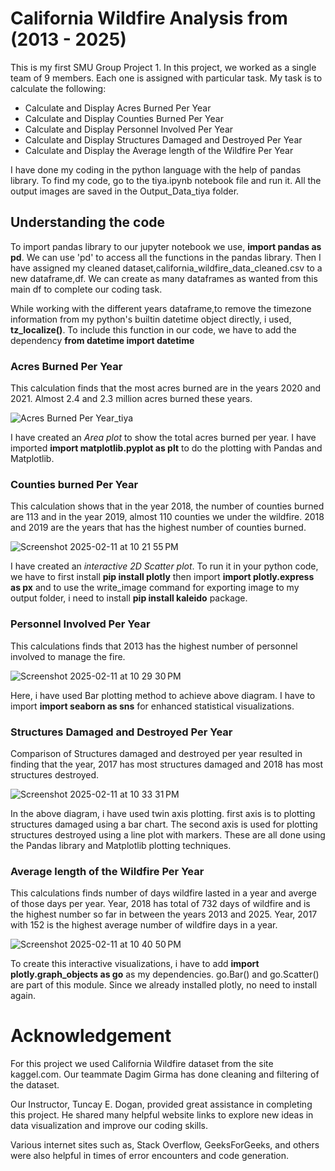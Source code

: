 # California Wildfire Analysis from (2013 - 2025)

This is my first SMU Group Project 1. In this project, we worked as a single team of 9 members. Each one is assigned with particular task. My task is to calculate the following:

- Calculate and Display Acres Burned Per Year
- Calculate and Display Counties Burned Per Year
- Calculate and Display Personnel Involved Per Year
- Calculate and Display Structures Damaged and Destroyed Per Year
- Calculate and Display the Average length of the Wildfire Per Year

I have done my coding in the python language with the help of pandas library. To find my code, go to the tiya.ipynb notebook file and run it. All the output images are saved in the Output_Data_tiya folder. 

## Understanding the code

To import pandas library to our jupyter notebook we use, **import pandas as pd**. We can use 'pd' to access all the functions in the pandas library. Then I have assigned my cleaned dataset,california_wildfire_data_cleaned.csv to a new dataframe,df. We can create as many dataframes as wanted from this main df to complete our coding task.

While working with the different years dataframe,to remove the timezone information from my python's builtin datetime object directly, i used, **tz_localize()**. To include this function in our code, we have to add the dependency **from datetime import datetime**

### Acres Burned Per Year

This calculation finds that the most acres burned are in the years 2020 and 2021. Almost 2.4 and 2.3 million acres burned these years.

![Acres Burned Per Year_tiya](https://github.com/user-attachments/assets/7e43eed9-d5d6-4e90-9d5f-e87a8c1f5d4f)

I have created an *Area plot* to show the total acres burned per year. I have imported **import matplotlib.pyplot as plt** to do the plotting with Pandas and Matplotlib. 

### Counties burned Per Year

This calculation shows that in the year 2018, the number of counties burned are 113 and in the year 2019, almost 110 counties we under the wildfire. 2018 and 2019 are the years that has the highest number of counties burned.

![Screenshot 2025-02-11 at 10 21 55 PM](https://github.com/user-attachments/assets/828c9aab-8080-40a7-bae8-3017550c9eb3)


I have created an *interactive 2D Scatter plot*. To run it in your python code, we have to first install 
**pip install plotly** then import **import plotly.express as px** and to use the write_image command for exporting image to my output folder, i need to install **pip install kaleido** package.

### Personnel Involved Per Year

This calculations finds that 2013 has the highest number of personnel involved to manage the fire.

![Screenshot 2025-02-11 at 10 29 30 PM](https://github.com/user-attachments/assets/4c22676c-7912-4508-9977-cfec4dd953b3)


Here, i have used Bar plotting method to achieve above diagram. I have to import **import seaborn as sns** for enhanced statistical visualizations.

### Structures Damaged and Destroyed Per Year

Comparison of Structures damaged and destroyed per year resulted in finding that the year, 2017 has most structures damaged and 2018 has most structures destroyed.

![Screenshot 2025-02-11 at 10 33 31 PM](https://github.com/user-attachments/assets/7e77abc3-e5f1-4128-9a9d-616e6b5bd1d8)

In the above diagram, i have used twin axis plotting. first axis is to plotting structures damaged using a bar chart. The second axis is used for plotting structures destroyed using a line plot with markers. These are all done using the Pandas library and Matplotlib plotting techniques.

### Average length of the Wildfire Per Year

This calculations finds number of days wildfire lasted in a year and averge of those days per year. Year, 2018 has total of 732 days of wildfire and is the highest number so far in between the years 2013 and 2025. Year, 2017 with 152 is the highest average number of wildfire days in a year.

![Screenshot 2025-02-11 at 10 40 50 PM](https://github.com/user-attachments/assets/df7f7169-2f69-459a-9f39-66d1abf78c91)


To create this interactive visualizations, i have to add **import plotly.graph_objects as go** as my dependencies. go.Bar() and go.Scatter() are part of this module. Since we already installed plotly, no need to install again. 

# Acknowledgement

For this project we used California Wildfire dataset from the site kaggel.com. Our teammate Dagim Girma has done cleaning and filtering of the dataset.

Our Instructor, Tuncay E. Dogan, provided great assistance in completing this project. He shared many helpful website links to explore new ideas in data visualization and improve our coding skills.

Various internet sites such as, Stack Overflow, GeeksForGeeks, and others were also helpful in times of error encounters and code generation.




